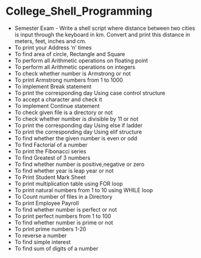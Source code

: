 # College_Shell_Programming

- Semester Exam - Write a shell script where distance between two cities is input through the keyboard in km. Convert and print this distance in meters, feet, inches and cm.
- To print your Address ‘n’ times
- To find area of circle, Rectangle and Square
- To perform all Arithmetic operations on floating point
- To perform all Arithmetic operations on integers
- To check whether number is Armstrong or not
- To print Armstrong numbers from 1 to 1000
- To implement Break statement
- To print the corresponding day Using case control structure
- To accept a character and check it
- To implement Continue statement
- To check given file is a directory or not
- To check whether number is divisible by 11 or not
- To print the corresponding day Using else if ladder
- To print the corresponding day Using elif structure
- To find whether the given number is even or odd
- To find Factorial of a number
- To print the Fibonacci series
- To find Greatest of 3 numbers
- To find whether number is positive,negative or zero
- To find whether year is leap year or not
- To Print Student Mark Sheet
- To print multiplication table using FOR loop
- To print natural numbers from 1 to 10 using WHILE loop
- To Count number of files in a Directory
- To print Employee Payroll
- To find whether number is perfect or not
- To print perfect numbers from 1 to 100
- To find whether number is prime or not
- To print prime numbers 1-20
- To reverse a number
- To find simple interest
- To find sum of digits of a number
